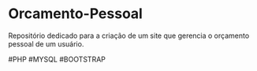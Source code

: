 # Orcamento-Pessoal
 Repositório dedicado para a criação de um site que gerencia o orçamento pessoal de um usuário.

 #PHP #MYSQL #BOOTSTRAP
